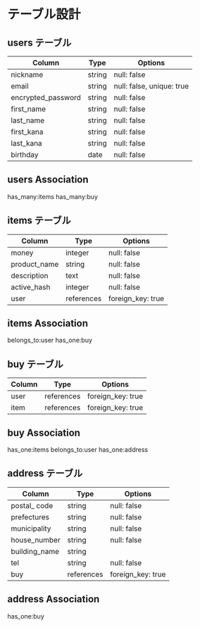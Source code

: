 # テーブル設計

## users テーブル

| Column              | Type   | Options                   |
| ------------------- | ------ | ------------------------- |
| nickname            | string | null: false               |
| email               | string | null: false, unique: true |
| encrypted_password  | string | null: false               |
| first_name          | string | null: false               |
| last_name           | string | null: false               |
| first_kana          | string | null: false               |
| last_kana           | string | null: false               |
| birthday            | date   | null: false               |


## users Association
has_many:items
has_many:buy

## items テーブル

| Column       | Type       | Options           |
| ------------ | ---------- | ----------------- |
| money        | integer    | null: false       |
| product_name | string     | null: false       |
| description  | text       | null: false       |
| active_hash  | integer    | null: false       |
| user         | references | foreign_key: true |

## items Association
belongs_to:user
has_one:buy

## buy テーブル

| Column       | Type       | Options           |
| ------------ | -----------| ----------------- |
| user         | references | foreign_key: true |
| item         | references | foreign_key: true |

## buy Association
has_one:items
belongs_to:user
has_one:address

## address テーブル

| Column          | Type       | Options           |
| --------------- | -----------| ----------------- |
| postal_ code    | string     | null: false       |
| prefectures     | string     | null: false       |
| municipality    | string     | null: false       |
| house_number    | string     | null: false       |
| building_name   | string     |                   |
| tel             | string     | null: false       |
| buy             | references | foreign_key: true |

## address Association
has_one:buy